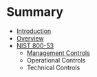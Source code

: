 # Summary

* [Introduction](README.md)
* [Overview](overview.md)
* [NIST 800-53](federal/nist_800-53.md)
   * [Management Controls](federal/800-53/management_controls.md)
   * Operational Controls
   * Technical Controls

